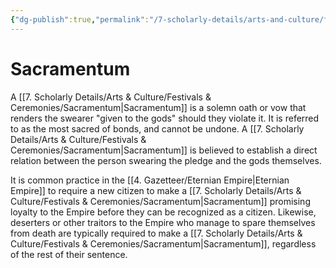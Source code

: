 ```yaml
---
{"dg-publish":true,"permalink":"/7-scholarly-details/arts-and-culture/festivals-and-ceremonies/sacramentum/"}
---
```


# Sacramentum

A [[7. Scholarly Details/Arts & Culture/Festivals & Ceremonies/Sacramentum\|Sacramentum]] is a solemn oath or vow that renders the swearer "given to the gods" should they violate it. It is referred to as the most sacred of bonds, and cannot be undone. A [[7. Scholarly Details/Arts & Culture/Festivals & Ceremonies/Sacramentum\|Sacramentum]] is believed to establish a direct relation between the person swearing the pledge and the gods themselves. 

It is common practice in the [[4. Gazetteer/Eternian Empire\|Eternian Empire]] to require a new citizen to make a [[7. Scholarly Details/Arts & Culture/Festivals & Ceremonies/Sacramentum\|Sacramentum]] promising loyalty to the Empire before they can be recognized as a citizen. Likewise, deserters or other traitors to the Empire who manage to spare themselves from death are typically required to make a [[7. Scholarly Details/Arts & Culture/Festivals & Ceremonies/Sacramentum\|Sacramentum]], regardless of the rest of their sentence. 